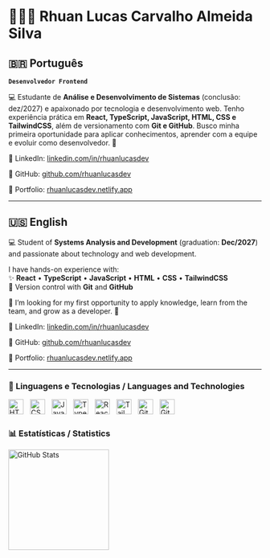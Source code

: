 # 👩🏻‍💻 Rhuan Lucas Carvalho Almeida Silva

## 🇧🇷 Português  
**`Desenvolvedor Frontend`**

💻 Estudante de **Análise e Desenvolvimento de Sistemas** (conclusão: dez/2027) e apaixonado por tecnologia e desenvolvimento web. Tenho experiência prática em **React, TypeScript, JavaScript, HTML, CSS e TailwindCSS**, além de versionamento com **Git e GitHub**. Busco minha primeira oportunidade para aplicar conhecimentos, aprender com a equipe e evoluir como desenvolvedor. 🚀

🔗 LinkedIn: [linkedin.com/in/rhuanlucasdev](https://www.linkedin.com/in/rhuanlucasdev)

🔗 GitHub: [github.com/rhuanlucasdev](https://github.com/rhuanlucasdev)

🔗 Portfolio: [rhuanlucasdev.netlify.app](https://rhuanlucasdev.netlify.app)

---

## 🇺🇸 English  

💻 Student of **Systems Analysis and Development** (graduation: **Dec/2027**) and passionate about technology and web development.  

I have hands-on experience with:  
✨ **React** • **TypeScript** • **JavaScript** • **HTML** • **CSS** • **TailwindCSS**  
🔧 Version control with **Git** and **GitHub**  

📌 I’m looking for my first opportunity to apply knowledge, learn from the team, and grow as a developer. 🚀  

🔗 LinkedIn: [linkedin.com/in/rhuanlucasdev](https://www.linkedin.com/in/rhuanlucasdev)

🔗 GitHub: [github.com/rhuanlucasdev](https://github.com/rhuanlucasdev)

🔗 Portfolio: [rhuanlucasdev.netlify.app](https://rhuanlucasdev.netlify.app)

---

### 🤖 Linguagens e Tecnologias / Languages and Technologies

<img align="left" alt="HTML" title="HTML" width="30px" style="padding-right: 10px;" src="https://cdn.jsdelivr.net/gh/devicons/devicon@latest/icons/html5/html5-original.svg"/> 
<img align="left" alt="CSS" title="CSS" width="30px" style="padding-right: 10px;" src="https://cdn.jsdelivr.net/gh/devicons/devicon@latest/icons/css3/css3-original.svg"/>
<img align="left" alt="JavaScript" title="JavaScript" width="30px" style="padding-right: 10px;" src="https://cdn.jsdelivr.net/gh/devicons/devicon@latest/icons/javascript/javascript-original.svg"/> 
<img align="left" alt="TypeScript" title="TypeScript" width="30px" style="padding-right: 10px;" src="https://cdn.jsdelivr.net/gh/devicons/devicon@latest/icons/typescript/typescript-original.svg"/> 
<img align="left" alt="React" title="React" width="30px" style="padding-right: 10px;" src="https://cdn.jsdelivr.net/gh/devicons/devicon@latest/icons/react/react-original.svg"/> 
<img align="left" alt="TailwindCSS" title="TailwindCSS" width="30px" style="padding-right: 10px;" src="https://cdn.jsdelivr.net/gh/devicons/devicon@latest/icons/tailwindcss/tailwindcss-original.svg"/> 
<img align="left" alt="Git" title="Git" width="30px" style="padding-right: 10px;" src="https://cdn.jsdelivr.net/gh/devicons/devicon@latest/icons/git/git-original.svg"/> 
<img align="left" alt="GitHub" title="GitHub" width="30px" style="padding-right: 10px;" src="https://cdn.jsdelivr.net/gh/devicons/devicon@latest/icons/github/github-original.svg"/>

<br/><br/>

### 📊 Estatísticas / Statistics

<p>

<img align="left" alt="GitHub Stats" height="200" src="https://github-readme-stats.vercel.app/api/top-langs/?username=rhuanlucasdev&theme=tokyonight&layout=compact&custom_title=Tecnologias&langs_count=10" />

</p>
